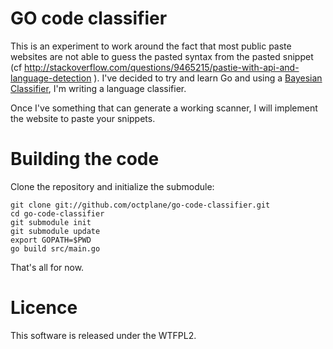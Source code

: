 GO code classifier
==================

This is an experiment to work around the fact that most public paste websites are not able to guess the pasted syntax from the pasted snippet (cf http://stackoverflow.com/questions/9465215/pastie-with-api-and-language-detection ). I've decided to try and learn Go and using a [Bayesian Classifier](https://github.com/jbrukh/bayesian), I'm writing a language classifier.

Once I've something that can generate a working scanner, I will implement the website to paste your snippets.

Building the code
=================

Clone the repository and initialize the submodule:

```shell
git clone git://github.com/octplane/go-code-classifier.git
cd go-code-classifier
git submodule init
git submodule update
export GOPATH=$PWD
go build src/main.go
```

That's all for now.

Licence
=======

This software is released under the WTFPL2.
